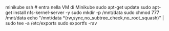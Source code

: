 minikube ssh  # entra nella VM di Minikube
sudo apt-get update
sudo apt-get install nfs-kernel-server -y
sudo mkdir -p /mnt/data
sudo chmod 777 /mnt/data
echo "/mnt/data *(rw,sync,no_subtree_check,no_root_squash)" | sudo tee -a /etc/exports
sudo exportfs -rav
